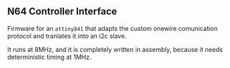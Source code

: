 ## N64 Controller Interface

Firmware for an `attiny841` that adapts the custom onewire comunication protocol and tranlates it into an i2c slave.

It runs at 8MHz, and it is completely written in assembly, because it needs deterministic timing at 1MHz.
